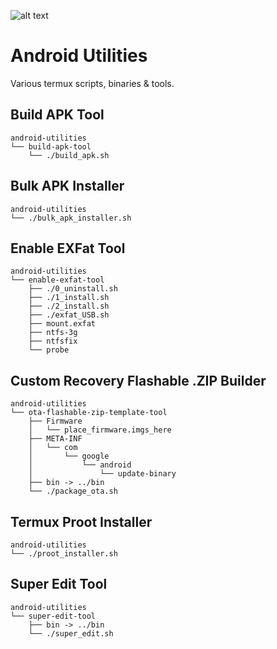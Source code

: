 ![alt text](https://files.1ndev.com/api/public/dl/32-gcNIr)

# Android Utilities
Various termux scripts, binaries &amp; tools.

## Build APK Tool
```
android-utilities
└── build-apk-tool
    └── ./build_apk.sh
```

## Bulk APK Installer
```
android-utilities
└── ./bulk_apk_installer.sh
```

## Enable EXFat Tool
```
android-utilities
└── enable-exfat-tool
    ├── ./0_uninstall.sh
    ├── ./1_install.sh
    ├── ./2_install.sh
    ├── ./exfat_USB.sh
    ├── mount.exfat
    ├── ntfs-3g
    ├── ntfsfix
    └── probe
```

## Custom Recovery Flashable .ZIP Builder
```
android-utilities
└── ota-flashable-zip-template-tool
    ├── Firmware
    │   └── place_firmware.imgs_here
    ├── META-INF
    │   └── com
    │       └── google
    │           └── android
    │               └── update-binary
    ├── bin -> ../bin
    └── ./package_ota.sh
```

## Termux Proot Installer
```
android-utilities
└── ./proot_installer.sh
```

## Super Edit Tool
```
android-utilities
└── super-edit-tool
    ├── bin -> ../bin
    └── ./super_edit.sh
```
